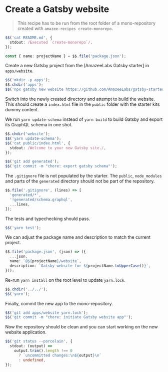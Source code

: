 # Create a Gatsby website

> This recipe has to be run from the root folder of a mono-repository created
> with `amazee-recipes create-monorepo`.

```typescript
$$('cat README.md', {
  stdout: /Executed `create-monorepo`/,
});

const { name: projectName } = $$.file('package.json');
```

Create a new Gatsby project from the [AmazeeLabs Gatsby starter] in
`apps/website`.

```typescript
$$('mkdir -p apps');
$$.chdir('apps');
$$('npx gatsby new website https://github.com/AmazeeLabs/gatsby-starter');
```

Switch into the newly created directory and attempt to build the website. This
should create a `index.html` file in the `public` folder with the starter kits
dummy content.

We run `yarn update-schema` instead of `yarn build` to build Gatsby and export
its GraphQL schema in one shot.

```typescript
$$.chdir('website');
$$('yarn update-schema');
$$('cat public/index.html', {
  stdout: /Welcome to your new Gatsby site./,
});

$$('git add generated');
$$('git commit -m "chore: export gatsby schema"');
```

The `.gitignore` file is not populated by the starter. The `public`,
`node_modules` and parts of the `generated` directory should not be part of the
repository.

```typescript
$$.file('.gitignore', (lines) => [
  'generated/*',
  '!generated/schema.graphql',
  ...lines,
]);
```

The tests and typechecking should pass.

```typescript
$$('yarn test');
```

We can adjust the package name and description to match the current project.

```typescript
$$.file('package.json', (json) => ({
  ...json,
  name: `@${projectName}/website`,
  description: `Gatsby website for ${projectName.toUpperCase()}`,
}));
```

Re-run `yarn install` on the root level to update `yarn.lock`.

```typescript
$$.chdir('../../');
$$('yarn');
```

Finally, commit the new app to the mono-repository.

```typescript
$$('git add apps/website yarn.lock');
$$('git commit -m "chore: initiate Gatsby website app"');
```

Now the repository should be clean and you can start working on the new website
application.

```typescript
$$('git status --porcelain', {
  stdout: (output) =>
    output.trim().length !== 0
      ? `uncommitted changes:\n${output}\n`
      : undefined,
});
```
